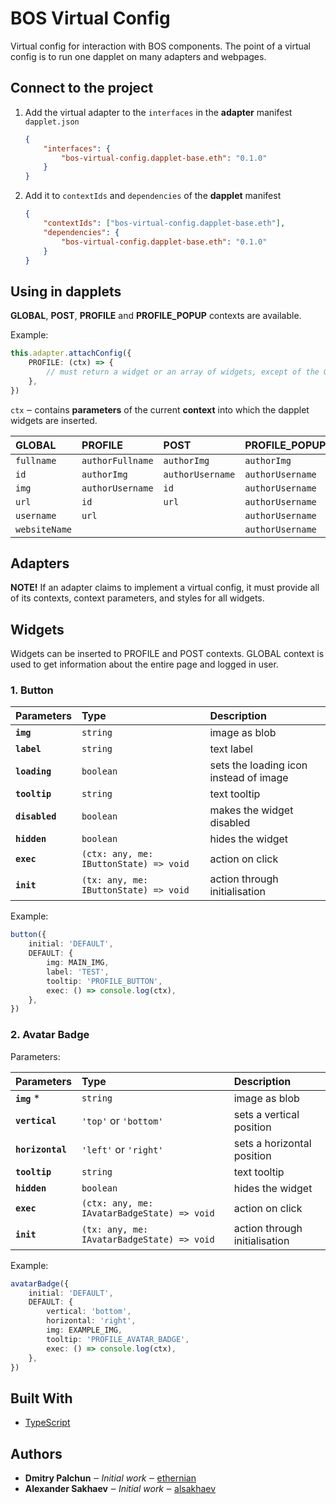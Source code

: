 # BOS Virtual Config

Virtual config for interaction with BOS components. The point of a virtual config is to run one dapplet on many adapters and webpages.

## Connect to the project

1.  Add the virtual adapter to the `interfaces` in the **adapter** manifest `dapplet.json`

    ```json
    {
        "interfaces": {
            "bos-virtual-config.dapplet-base.eth": "0.1.0"
        }
    }
    ```

2.  Add it to `contextIds` and `dependencies` of the **dapplet** manifest

    ```json
    {
        "contextIds": ["bos-virtual-config.dapplet-base.eth"],
        "dependencies": {
            "bos-virtual-config.dapplet-base.eth": "0.1.0"
        }
    }
    ```

## Using in dapplets

**GLOBAL**, **POST**, **PROFILE** and **PROFILE_POPUP** contexts are available.

Example:

```ts
this.adapter.attachConfig({
    PROFILE: (ctx) => {
        // must return a widget or an array of widgets, except of the GLOBAL context
    },
})
```

`ctx` ‒ contains **parameters** of the current **context** into which the dapplet widgets are inserted.

| GLOBAL        | PROFILE           | POST             | PROFILE_POPUP    |
| :------------ | :---------------- | :--------------- | :--------------- |
| `fullname`    | `authorFullname ` | `authorImg`      | `authorImg`      |
| `id`          | `authorImg `      | `authorUsername` | `authorUsername` |
| `img`         | `authorUsername`  | `id `            | `authorUsername` |
| `url`         | `id `             | `url`            | `authorUsername` |
| `username`    | `url`             |                  | `authorUsername` |
| `websiteName` |                   |                  | `authorUsername` |

## Adapters

**NOTE!**
If an adapter claims to implement a virtual config, it must provide all of its contexts, context parameters, and styles for all widgets.

## Widgets

Widgets can be inserted to PROFILE and POST contexts. GLOBAL context is used to get information about the entire page and logged in user.

### 1. Button

| Parameters     | Type                                   | Description                            |
| :------------- | :------------------------------------- | :------------------------------------- |
| **`img`**      | `string`                               | image as blob                          |
| **`label`**    | `string`                               | text label                             |
| **`loading`**  | `boolean`                              | sets the loading icon instead of image |
| **`tooltip`**  | `string`                               | text tooltip                           |
| **`disabled`** | `boolean`                              | makes the widget disabled              |
| **`hidden`**   | `boolean`                              | hides the widget                       |
| **`exec`**     | `(ctx: any, me: IButtonState) => void` | action on click                        |
| **`init`**     | `(tx: any, me: IButtonState) => void`  | action through initialisation          |

Example:

```ts
button({
    initial: 'DEFAULT',
    DEFAULT: {
        img: MAIN_IMG,
        label: 'TEST',
        tooltip: 'PROFILE_BUTTON',
        exec: () => console.log(ctx),
    },
})
```

### 2. Avatar Badge

Parameters:

| Parameters       | Type                                        | Description                   |
| :--------------- | :------------------------------------------ | :---------------------------- |
| **`img`** \*     | `string`                                    | image as blob                 |
| **`vertical`**   | `'top'` or `'bottom'`                       | sets a vertical position      |
| **`horizontal`** | `'left'` or `'right'`                       | sets a horizontal position    |
| **`tooltip`**    | `string`                                    | text tooltip                  |
| **`hidden`**     | `boolean`                                   | hides the widget              |
| **`exec`**       | `(ctx: any, me: IAvatarBadgeState) => void` | action on click               |
| **`init`**       | `(tx: any, me: IAvatarBadgeState) => void`  | action through initialisation |

Example:

```ts
avatarBadge({
    initial: 'DEFAULT',
    DEFAULT: {
        vertical: 'bottom',
        horizontal: 'right',
        img: EXAMPLE_IMG,
        tooltip: 'PROFILE_AVATAR_BADGE',
        exec: () => console.log(ctx),
    },
})
```

## Built With

-   [TypeScript](https://www.typescriptlang.org/)

## Authors

-   **Dmitry Palchun** ‒ _Initial work_ ‒ [ethernian](https://github.com/ethernian)
-   **Alexander Sakhaev** ‒ _Initial work_ ‒ [alsakhaev](https://github.com/alsakhaev)
